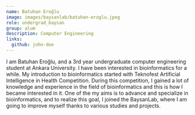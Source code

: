 ```yaml
---
name: Batuhan Eroğlu
image: images/baysanlab/batuhan-eroglu.jpeg
role: undergrad_baysan
group: alum
description: Computer Engineering 
links:
  github: john-doe
---
```


I am Batuhan Eroğlu, and a 3rd year undergraduate computer engineering student at Ankara University. I have been interested in bioinformatics for a while. My introduction to bioinformatics started with Teknofest Artificial Intelligence in Health Competition. During this competition, I gained a lot of knowledge and experience in the field of bioinformatics and this is how I became interested in it. One of the my aims is to advance and specialize in bioinformatics, and to realize this goal, I joined the BaysanLab, where I am going to improve myself thanks to various studies and projects.
